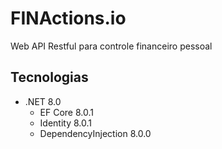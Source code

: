 # FINActions.io

Web API Restful para controle financeiro pessoal

## Tecnologias

- .NET 8.0
  - EF Core 8.0.1
  - Identity 8.0.1
  - DependencyInjection 8.0.0